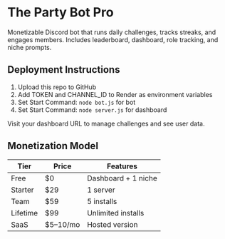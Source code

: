# The Party Bot Pro

Monetizable Discord bot that runs daily challenges, tracks streaks, and engages members. Includes leaderboard, dashboard, role tracking, and niche prompts.

## Deployment Instructions

1. Upload this repo to GitHub
2. Add TOKEN and CHANNEL_ID to Render as environment variables
3. Set Start Command: `node bot.js` for bot
4. Set Start Command: `node server.js` for dashboard

Visit your dashboard URL to manage challenges and see user data.

## Monetization Model

| Tier | Price | Features |
|------|-------|----------|
| Free | $0 | Dashboard + 1 niche |
| Starter | $29 | 1 server |
| Team | $59 | 5 installs |
| Lifetime | $99 | Unlimited installs |
| SaaS | $5–10/mo | Hosted version |
